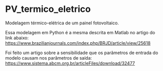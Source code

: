 # PV_termico_eletrico
Modelagem térmico-elétrica de um painel fotovoltaico.

Essa modelagem em Python é a mesma descrita em Matlab no artigo do link abaixo:
https://www.brazilianjournals.com/index.php/BRJD/article/view/25618

Foi feito um artigo sobre a sensibilidade que os parâmetros de entrada do modelo causam nos parâmetros de saída:
https://www.sistema.abcm.org.br/articleFiles/download/32477

